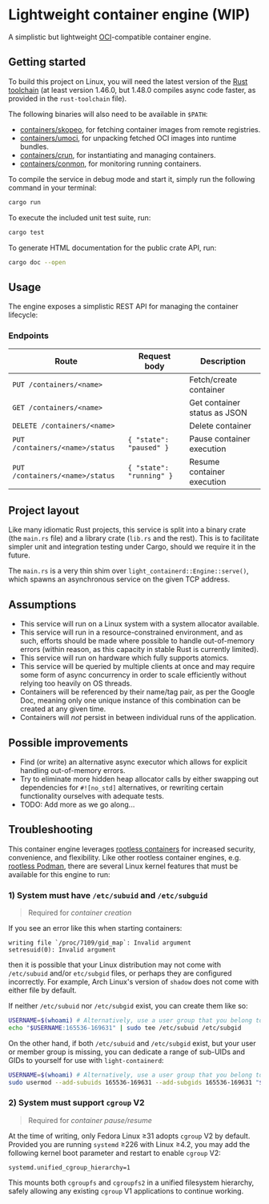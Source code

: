 # Lightweight container engine (WIP)

A simplistic but lightweight [OCI](https://opencontainers.org/)-compatible
container engine.

## Getting started

To build this project on Linux, you will need the latest version of the
[Rust toolchain](https://www.rust-lang.org/) (at least version 1.46.0, but
1.48.0 compiles async code faster, as provided in the `rust-toolchain` file).

The following binaries will also need to be available in `$PATH`:

* [containers/skopeo], for fetching container images from remote registries.
* [containers/umoci], for unpacking fetched OCI images into runtime bundles.
* [containers/crun], for instantiating and managing containers.
* [containers/conmon], for monitoring running containers.

[containers/skopeo]: https://github.com/containers/skopeo
[containers/umoci]: https://github.com/opencontainers/umoci
[containers/crun]: https://github.com/containers/crun
[containers/conmon]: https://github.com/containers/conmon

To compile the service in debug mode and start it, simply run the following
command in your terminal:

```sh
cargo run
```

To execute the included unit test suite, run:

```sh
cargo test
```

To generate HTML documentation for the public crate API, run:

```sh
cargo doc --open
```

## Usage

The engine exposes a simplistic REST API for managing the container lifecycle:

### Endpoints

Route                           | Request body             | Description
--------------------------------|--------------------------|-----------------------------
`PUT /containers/<name>`        |                          | Fetch/create container
`GET /containers/<name>`        |                          | Get container status as JSON
`DELETE /containers/<name>`     |                          | Delete container
`PUT /containers/<name>/status` | `{ "state": "paused" }`  | Pause container execution
`PUT /containers/<name>/status` | `{ "state": "running" }` | Resume container execution

## Project layout

Like many idiomatic Rust projects, this service is split into a binary crate
(the `main.rs` file) and a library crate (`lib.rs` and the rest). This is to
facilitate simpler unit and integration testing under Cargo, should we require
it in the future.

The `main.rs` is a very thin shim over `light_containerd::Engine::serve()`,
which spawns an asynchronous service on the given TCP address.

## Assumptions

* This service will run on a Linux system with a system allocator available.
* This service will run in a resource-constrained environment, and as such,
  efforts should be made where possible to handle out-of-memory errors (within
  reason, as this capacity in stable Rust is currently limited).
* This service will run on hardware which fully supports atomics.
* This service will be queried by multiple clients at once and may require some
  form of async concurrency in order to scale efficiently without relying too
  heavily on OS threads.
* Containers will be referenced by their name/tag pair, as per the Google Doc,
  meaning only one unique instance of this combination can be created at any
  given time.
* Containers will _not_ persist in between individual runs of the application.

## Possible improvements

* Find (or write) an alternative async executor which allows for explicit
  handling out-of-memory errors.
* Try to eliminate more hidden heap allocator calls by either swapping out
  dependencies for `#![no_std]` alternatives, or rewriting certain functionality
  ourselves with adequate tests.
* TODO: Add more as we go along...

## Troubleshooting

This container engine leverages [rootless containers] for increased security,
convenience, and flexibility. Like other rootless container engines, e.g.
[rootless Podman], there are several Linux kernel features that must be
available for this engine to run:

[rootless containers]: https://rootlesscontaine.rs/
[rootless Podman]: https://github.com/containers/podman/blob/master/rootless.md

### 1) System must have `/etc/subuid` and `/etc/subguid`

> Required for _container creation_

If you see an error like this when starting containers:

```text
writing file `/proc/7109/gid_map`: Invalid argument
setresuid(0): Invalid argument
```

then it is possible that your Linux distribution may not come with `/etc/subuid`
and/or `etc/subgid` files, or perhaps they are configured incorrectly. For
example, Arch Linux's version of `shadow` does not come with either file by
default.

If neither `/etc/subuid` nor `/etc/subgid` exist, you can create them like so:

```bash
USERNAME=$(whoami) # Alternatively, use a user group that you belong to.
echo "$USERNAME:165536-169631" | sudo tee /etc/subuid /etc/subgid
```

On the other hand, if both `/etc/subuid` and `/etc/subgid` exist, but your user
or member group is missing, you can dedicate a range of sub-UIDs and GIDs to
yourself for use with `light-containerd`:

```bash
USERNAME=$(whoami) # Alternatively, use a user group that you belong to.
sudo usermod --add-subuids 165536-169631 --add-subgids 165536-169631 "$USERNAME"
```

### 2) System must support `cgroup` V2

> Required for _container pause/resume_

At the time of writing, only Fedora Linux ≥31 adopts `cgroup` V2 by default.
Provided you are running `systemd` ≥226 with Linux ≥4.2, you may add the
following kernel boot parameter and restart to enable `cgroup` V2:

```text
systemd.unified_cgroup_hierarchy=1
```

This mounts both `cgroupfs` and `cgroupfs2` in a unified filesystem hierarchy,
safely allowing any existing `cgroup` V1 applications to continue working.
